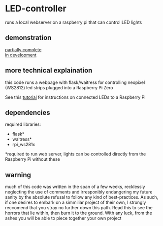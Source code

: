 # LED-controller
runs a local webserver on a raspberry pi that can control LED lights

## demonstration
[partially complete](https://youtu.be/AsqQsX_ci0I)\
[in development](https://youtu.be/sTNwZXZ2_zA)

## more technical explaination
this code runs a webpage with flask/waitress for controlling neopixel (WS2812) led strips plugged into a Raspberry Pi Zero

See this [tutorial](https://dordnung.de/raspberrypi-ledstrip/ws2812) for instructions on connected LEDs to a Raspberry Pi

## dependencies
required libraries:
 - flask*
 - waitress*
 - rpi_ws281x
 
 *required to run web server, lights can be controlled directly from the Raspberry Pi without these

## warning
much of this code was written in the span of a few weeks, recklessly neglecting the use of comments and irresponibly endangering my future sanity by the absolute refusal to follow any kind of best-practices. As such, if one desires to embark on a simmiliar project of their own, I strongly reccomend that you stray no further down this path. Read this to see the horrors that lie within, then burn it to the ground. With any luck, from the ashes you will be able to piece together your own project
